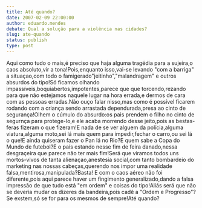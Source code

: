 ```yaml
---
title: Até quando?
date: 2007-02-09 22:00:00
author: eduardo.mendes
debate: Qual a solução para a violência nas cidades?
slug: ate-quando
status: publish 
type: post
---
```


Aqui como tudo o mais,é preciso que haja alguma tragédia para a sujeira,o caos absoluto,vir a tona!Pois,enquanto isso,vai-se levando "com a barriga" a situaçao,com todo o famigerado"jeitinho","malandragem" e outros absurdos do tipo!Só ficamos olhando impassíveis,boquiabertos,impotentes,parece que que torcendo,rezando para que não estejamos naquele lugar na hora errada,e dermos de cara com as pessoas erradas.Não ouço falar nisso,mas como é possível ficarem rodando com a criança sendo arrastada dependurada,presa ao cinto de segurança!Olhem o cúmulo do absurdo:os pais prendem o filho no cinto de segurnça para protege-lo,e ele acaba morrendo desse jeito,pois as bestas-feras fizeram o que fizeram!E nada de se ver alguem da polícia,alguma viatura,alguma moto,sei lá mais quem para impedir,fechar o carro,ou sei lá o que!E ainda quiseram fazer o Pan lá no Rio?E quem sabe a Copa do Mundo de futebol?E o país estando nesse fim de feira danado,nessa desgraçeira que parece não ter mais fim!Será que viramos todos uns mortos-vivos de tanta alienaçao,anestesia social,com tanto bombardeio do marketing nas nossas cabeças,querendo nos impor uma realidade falsa,mentirosa,manipulada?Basta! E com o caos aéreo não foi diferente,pois aqui parece haver um fingimento generalizado,dando a falsa impressão de que tudo está "em ordem" e coisas do tipo!Aliás será que não se deveria mudar os dizeres da bandeira,pois cadê a "Ordem e Progresso"?Se exstem,só se for para os mesmos de sempre!Até quando?
